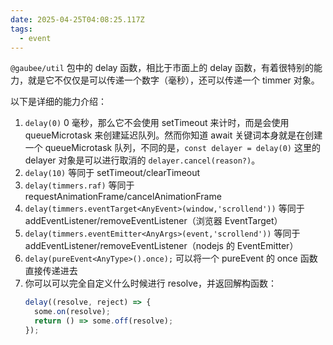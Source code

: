 ```yaml
---
date: 2025-04-25T04:08:25.117Z
tags:
  - event
---
```


`@gaubee/util` 包中的 delay 函数，相比于市面上的 delay 函数，有着很特别的能力，就是它不仅仅是可以传递一个数字（毫秒），还可以传递一个 timmer 对象。

以下是详细的能力介绍：

1. `delay(0)` 0 毫秒，那么它不会使用 setTimeout 来计时，而是会使用 queueMicrotask 来创建延迟队列。然而你知道 await 关键词本身就是在创建一个 queueMicrotask 队列，不同的是，`const delayer = delay(0)` 这里的 delayer 对象是可以进行取消的 `delayer.cancel(reason?)`。
2. `delay(10)` 等同于 setTimeout/clearTimeout
3. `delay(timmers.raf)` 等同于 requestAnimationFrame/cancelAnimationFrame
4. `delay(timmers.eventTarget<AnyEvent>(window,'scrollend'))` 等同于 addEventListener/removeEventListener（浏览器 EventTarget）
5. `delay(timmers.eventEmitter<AnyArgs>(event,'scrollend'))` 等同于 addEventListener/removeEventListener（nodejs 的 EventEmitter）
6. `delay(pureEvent<AnyType>().once);` 可以将一个 pureEvent 的 once 函数直接传递进去
7. 你可以可以完全自定义什么时候进行 resolve，并返回解构函数：
   ```ts
   delay((resolve, reject) => {
     some.on(resolve);
     return () => some.off(resolve);
   });
   ```
